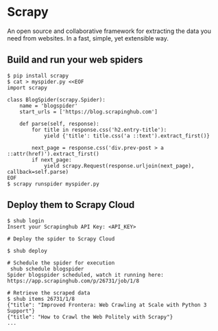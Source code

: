 # Scrapy

An open source and collaborative framework for extracting the data you need from websites. In a fast, simple, yet extensible way.

## Build and run your web spiders

```
$ pip install scrapy
$ cat > myspider.py <<EOF
import scrapy

class BlogSpider(scrapy.Spider):
    name = 'blogspider'
    start_urls = ['https://blog.scrapinghub.com']

    def parse(self, response):
        for title in response.css('h2.entry-title'):
            yield {'title': title.css('a ::text').extract_first()}

        next_page = response.css('div.prev-post > a ::attr(href)').extract_first()
        if next_page:
            yield scrapy.Request(response.urljoin(next_page), callback=self.parse)
EOF
$ scrapy runspider myspider.py
```

## Deploy them to Scrapy Cloud

```
$ shub login
Insert your Scrapinghub API Key: <API_KEY>

# Deploy the spider to Scrapy Cloud

$ shub deploy

# Schedule the spider for execution
 shub schedule blogspider
Spider blogspider scheduled, watch it running here:
https://app.scrapinghub.com/p/26731/job/1/8

# Retrieve the scraped data
$ shub items 26731/1/8
{"title": "Improved Frontera: Web Crawling at Scale with Python 3 Support"}
{"title": "How to Crawl the Web Politely with Scrapy"}
...
```
